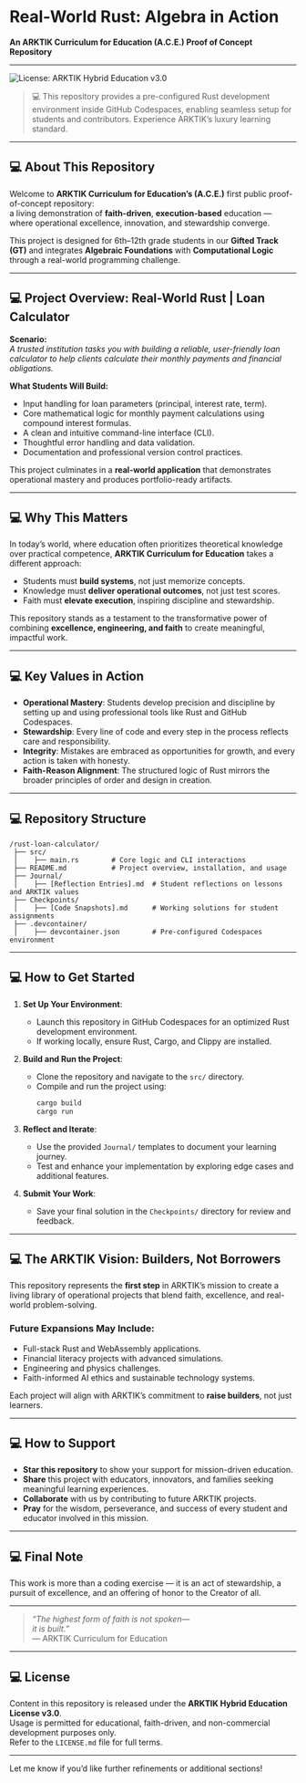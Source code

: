 # Real-World Rust: Algebra in Action  

**An ARKTIK Curriculum for Education (A.C.E.) Proof of Concept Repository**

---

![License: ARKTIK Hybrid Education v3.0](https://img.shields.io/badge/License-ARKTIK_Hybrid_Education_v3.0-lightgrey.svg)

> 💻 This repository provides a pre-configured Rust development environment inside GitHub Codespaces, enabling seamless setup for students and contributors. Experience ARKTIK’s luxury learning standard.

---

## 💻 About This Repository

Welcome to **ARKTIK Curriculum for Education’s (A.C.E.)** first public proof-of-concept repository:  
a living demonstration of **faith-driven**, **execution-based** education — where operational excellence, innovation, and stewardship converge.

This project is designed for 6th–12th grade students in our **Gifted Track (GT)** and integrates **Algebraic Foundations** with **Computational Logic** through a real-world programming challenge.

---

## 💻 Project Overview: Real-World Rust | Loan Calculator

**Scenario:**  
_A trusted institution tasks you with building a reliable, user-friendly loan calculator to help clients calculate their monthly payments and financial obligations._

**What Students Will Build:**
- Input handling for loan parameters (principal, interest rate, term).
- Core mathematical logic for monthly payment calculations using compound interest formulas.
- A clean and intuitive command-line interface (CLI).
- Thoughtful error handling and data validation.
- Documentation and professional version control practices.

This project culminates in a **real-world application** that demonstrates operational mastery and produces portfolio-ready artifacts.

---

## 💻 Why This Matters

In today’s world, where education often prioritizes theoretical knowledge over practical competence, **ARKTIK Curriculum for Education** takes a different approach:

- Students must **build systems**, not just memorize concepts.
- Knowledge must **deliver operational outcomes**, not just test scores.
- Faith must **elevate execution**, inspiring discipline and stewardship.

This repository stands as a testament to the transformative power of combining **excellence, engineering, and faith** to create meaningful, impactful work.

---

## 💻 Key Values in Action

- **Operational Mastery**: Students develop precision and discipline by setting up and using professional tools like Rust and GitHub Codespaces.
- **Stewardship**: Every line of code and every step in the process reflects care and responsibility.
- **Integrity**: Mistakes are embraced as opportunities for growth, and every action is taken with honesty.
- **Faith-Reason Alignment**: The structured logic of Rust mirrors the broader principles of order and design in creation.

---

## 💻 Repository Structure

```
/rust-loan-calculator/
 ├── src/
 │    ├── main.rs        # Core logic and CLI interactions
 ├── README.md           # Project overview, installation, and usage
 ├── Journal/
 │    ├── [Reflection Entries].md  # Student reflections on lessons and ARKTIK values
 ├── Checkpoints/
 │    ├── [Code Snapshots].md      # Working solutions for student assignments
 ├── .devcontainer/
 │    ├── devcontainer.json        # Pre-configured Codespaces environment
```

---

## 💻 How to Get Started

1. **Set Up Your Environment**:
   - Launch this repository in GitHub Codespaces for an optimized Rust development environment.
   - If working locally, ensure Rust, Cargo, and Clippy are installed.

2. **Build and Run the Project**:
   - Clone the repository and navigate to the `src/` directory.
   - Compile and run the project using:
     ```bash
     cargo build
     cargo run
     ```

3. **Reflect and Iterate**:
   - Use the provided `Journal/` templates to document your learning journey.
   - Test and enhance your implementation by exploring edge cases and additional features.

4. **Submit Your Work**:
   - Save your final solution in the `Checkpoints/` directory for review and feedback.

---

## 💻 The ARKTIK Vision: Builders, Not Borrowers

This repository represents the **first step** in ARKTIK’s mission to create a living library of operational projects that blend faith, excellence, and real-world problem-solving.

### Future Expansions May Include:
- Full-stack Rust and WebAssembly applications.
- Financial literacy projects with advanced simulations.
- Engineering and physics challenges.
- Faith-informed AI ethics and sustainable technology systems.

Each project will align with ARKTIK’s commitment to **raise builders**, not just learners.

---

## 💻 How to Support

- **Star this repository** to show your support for mission-driven education.
- **Share** this project with educators, innovators, and families seeking meaningful learning experiences.
- **Collaborate** with us by contributing to future ARKTIK projects.
- **Pray** for the wisdom, perseverance, and success of every student and educator involved in this mission.

---

## 💻 Final Note

This work is more than a coding exercise — it is an act of stewardship, a pursuit of excellence, and an offering of honor to the Creator of all.

---

> _“The highest form of faith is not spoken—  
> it is built.”_  
> — ARKTIK Curriculum for Education

---

## 💻 License

Content in this repository is released under the **ARKTIK Hybrid Education License v3.0**.  
Usage is permitted for educational, faith-driven, and non-commercial development purposes only.  
Refer to the `LICENSE.md` file for full terms.

---

Let me know if you’d like further refinements or additional sections!
